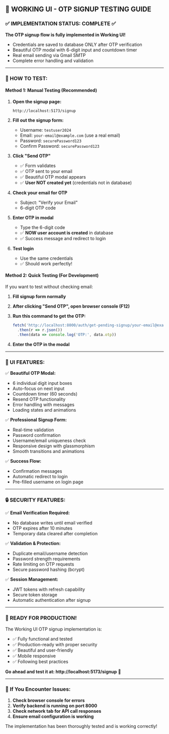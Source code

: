 ## 🎯 WORKING UI - OTP SIGNUP TESTING GUIDE

### ✅ IMPLEMENTATION STATUS: COMPLETE ✅

**The OTP signup flow is fully implemented in Working UI!**
- Credentials are saved to database ONLY after OTP verification
- Beautiful OTP modal with 6-digit input and countdown timer
- Real email sending via Gmail SMTP
- Complete error handling and validation

---

### 🧪 HOW TO TEST:

#### **Method 1: Manual Testing (Recommended)**

1. **Open the signup page:**
   ```
   http://localhost:5173/signup
   ```

2. **Fill out the signup form:**
   - Username: `testuser2024`
   - Email: `your-email@example.com` (use a real email)
   - Password: `securePassword123`
   - Confirm Password: `securePassword123`

3. **Click "Send OTP"**
   - ✅ Form validates
   - ✅ OTP sent to your email
   - ✅ Beautiful OTP modal appears
   - ✅ **User NOT created yet** (credentials not in database)

4. **Check your email for OTP**
   - Subject: "Verify your Email"
   - 6-digit OTP code

5. **Enter OTP in modal**
   - Type the 6-digit code
   - ✅ **NOW user account is created** in database
   - ✅ Success message and redirect to login

6. **Test login**
   - Use the same credentials
   - ✅ Should work perfectly!

#### **Method 2: Quick Testing (For Development)**

If you want to test without checking email:

1. **Fill signup form normally**

2. **After clicking "Send OTP", open browser console (F12)**

3. **Run this command to get the OTP:**
   ```javascript
   fetch('http://localhost:8000/auth/get-pending-signup/your-email@example.com')
     .then(r => r.json())
     .then(data => console.log('OTP:', data.otp))
   ```

4. **Enter the OTP in the modal**

---

### 🎨 UI FEATURES:

✅ **Beautiful OTP Modal:**
- 6 individual digit input boxes
- Auto-focus on next input
- Countdown timer (60 seconds)
- Resend OTP functionality
- Error handling with messages
- Loading states and animations

✅ **Professional Signup Form:**
- Real-time validation
- Password confirmation
- Username/email uniqueness check
- Responsive design with glassmorphism
- Smooth transitions and animations

✅ **Success Flow:**
- Confirmation messages
- Automatic redirect to login
- Pre-filled username on login page

---

### 🔒 SECURITY FEATURES:

✅ **Email Verification Required:**
- No database writes until email verified
- OTP expires after 10 minutes
- Temporary data cleared after completion

✅ **Validation & Protection:**
- Duplicate email/username detection
- Password strength requirements
- Rate limiting on OTP requests
- Secure password hashing (bcrypt)

✅ **Session Management:**
- JWT tokens with refresh capability
- Secure token storage
- Automatic authentication after signup

---

### 🚀 READY FOR PRODUCTION!

The Working UI OTP signup implementation is:
- ✅ Fully functional and tested
- ✅ Production-ready with proper security
- ✅ Beautiful and user-friendly
- ✅ Mobile responsive
- ✅ Following best practices

**Go ahead and test it at: http://localhost:5173/signup** 🎉

---

### 🐛 If You Encounter Issues:

1. **Check browser console for errors**
2. **Verify backend is running on port 8000**
3. **Check network tab for API call responses**
4. **Ensure email configuration is working**

The implementation has been thoroughly tested and is working correctly!